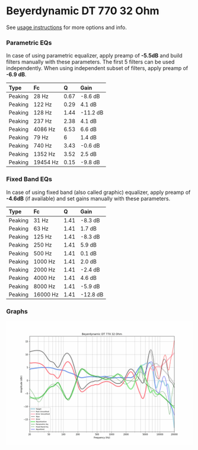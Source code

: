 # Beyerdynamic DT 770 32 Ohm
See [usage instructions](https://github.com/jaakkopasanen/AutoEq#usage) for more options and info.

### Parametric EQs
In case of using parametric equalizer, apply preamp of **-5.5dB** and build filters manually
with these parameters. The first 5 filters can be used independently.
When using independent subset of filters, apply preamp of **-6.9 dB**.

| Type    | Fc       |    Q | Gain     |
|:--------|:---------|:-----|:---------|
| Peaking | 28 Hz    | 0.67 | -8.6 dB  |
| Peaking | 122 Hz   | 0.29 | 4.1 dB   |
| Peaking | 128 Hz   | 1.44 | -11.2 dB |
| Peaking | 237 Hz   | 2.38 | 4.1 dB   |
| Peaking | 4086 Hz  | 6.53 | 6.6 dB   |
| Peaking | 79 Hz    | 6    | 1.4 dB   |
| Peaking | 740 Hz   | 3.43 | -0.6 dB  |
| Peaking | 1352 Hz  | 3.52 | 2.5 dB   |
| Peaking | 19454 Hz | 0.15 | -9.8 dB  |

### Fixed Band EQs
In case of using fixed band (also called graphic) equalizer, apply preamp of **-4.6dB**
(if available) and set gains manually with these parameters.

| Type    | Fc       |    Q | Gain     |
|:--------|:---------|:-----|:---------|
| Peaking | 31 Hz    | 1.41 | -8.3 dB  |
| Peaking | 63 Hz    | 1.41 | 1.7 dB   |
| Peaking | 125 Hz   | 1.41 | -8.3 dB  |
| Peaking | 250 Hz   | 1.41 | 5.9 dB   |
| Peaking | 500 Hz   | 1.41 | 0.1 dB   |
| Peaking | 1000 Hz  | 1.41 | 2.0 dB   |
| Peaking | 2000 Hz  | 1.41 | -2.4 dB  |
| Peaking | 4000 Hz  | 1.41 | 4.6 dB   |
| Peaking | 8000 Hz  | 1.41 | -5.9 dB  |
| Peaking | 16000 Hz | 1.41 | -12.8 dB |

### Graphs
![](./Beyerdynamic%20DT%20770%2032%20Ohm.png)
